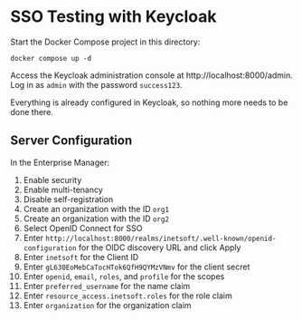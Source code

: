 # SSO Testing with Keycloak

Start the Docker Compose project in this directory:

```
docker compose up -d
```

Access the Keycloak administration console at http://localhost:8000/admin. Log in as `admin`
with the password `success123`.

Everything is already configured in Keycloak, so nothing more needs to be done there.

## Server Configuration

In the Enterprise Manager:

1. Enable security
2. Enable multi-tenancy
3. Disable self-registration
4. Create an organization with the ID `org1`
5. Create an organization with the ID `org2`
6. Select OpenID Connect for SSO
7. Enter `http://localhost:8000/realms/inetsoft/.well-known/openid-configuration` for the OIDC discovery URL and click Apply
8. Enter `inetsoft` for the Client ID
9. Enter `gL630EoMebCaTocHTok6QfH9QYMzVNmv` for the client secret
10. Enter `openid`, `email`, `roles`, and `profile` for the scopes
11. Enter `preferred_username` for the name claim
12. Enter `resource_access.inetsoft.roles` for the role claim
13. Enter `organization` for the organization claim
